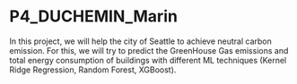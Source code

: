 # P4_DUCHEMIN_Marin

In this project, we will help the city of Seattle to achieve neutral carbon emission. 
For this, we will try to predict the GreenHouse Gas emissions and total energy consumption of buildings with different ML techniques (Kernel Ridge Regression, Random Forest, XGBoost).
